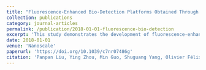 ```yaml
---
title: "Fluorescence-Enhanced Bio-Detection Platforms Obtained Through Controlled Step-by-Step Clustering of Silver Nanoparticles"
collection: publications
category: journal-articles
permalink: /publication/2018-01-01-fluorescence-bio-detection
excerpt: 'This study demonstrates the development of fluorescence-enhanced bio-detection platforms through controlled clustering of silver nanoparticles.'
date: 2018-01-01
venue: 'Nanoscale'
paperurl: 'https://doi.org/10.1039/c7nr07486g'
citation: 'Panpan Liu, Ying Zhou, Min Guo, Shuguang Yang, Olivier Félix, David Martel, Yiping Qiu, Ying Ma, Gero Decher. (2018). &quot;Fluorescence-Enhanced Bio-Detection Platforms Obtained Through Controlled Step-by-Step Clustering of Silver Nanoparticles.&quot; <i>Nanoscale</i>.'
---
```




